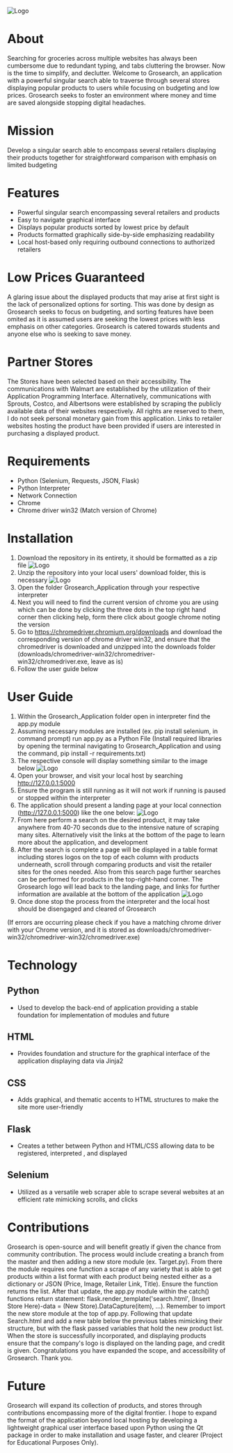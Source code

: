 ![Logo](Grosearch_Application/static/Grosearch.png)
# About
Searching for groceries across multiple websites has always been cumbersome due to redundant typing, and tabs cluttering the browser. Now is the time to simplify, and declutter. Welcome to Grosearch, an application with a powerful singular search able to traverse through several stores displaying popular products to users while focusing on budgeting and low prices. Grosearch seeks to foster an environment where money and time are saved alongside stopping digital headaches. 

# Mission
Develop a singular search able to encompass several retailers displaying their products together for straightforward comparison with emphasis on limited budgeting

# Features
* Powerful singular search encompassing several retailers and products
* Easy to navigate graphical interface 
* Displays popular products sorted by lowest price by default
* Products formatted graphically side-by-side emphasizing readability 
* Local host-based only requiring outbound connections to authorized retailers

# Low Prices Guaranteed
A glaring issue about the displayed products that may arise at first sight is the lack of personalized options for sorting. This was done by design as Grosearch seeks to focus on budgeting, and sorting features have been omited as it is assumed users are seeking the lowest prices with less emphasis on other categories. Grosearch is catered towards students and anyone else who is seeking to save money. 

# Partner Stores
The Stores have been selected based on their accessibility. The communications with Walmart are established by the utilization of their Application Programming Interface. Alternatively, communications with Sprouts, Costco, and Albertsons were established by scraping the publicly available data of their websites respectively. All rights are reserved to them, I do not seek personal monetary gain from this application. Links to retailer websites hosting the product have been provided if users are interested in purchasing a displayed product.

# Requirements
* Python (Selenium, Requests, JSON, Flask) 
* Python Interpreter
* Network Connection
* Chrome 
* Chrome driver win32 (Match version of Chrome)

# Installation
1. Download the repository in its entirety, it should be formatted as a zip file
![Logo](Grosearch_Application/README_Images/Zip.png)
2. Unzip the repository into your local users' download folder, this is necessary
![Logo](Grosearch_Application/README_Images/Extract.png)
3. Open the folder Grosearch_Application through your respective interpreter
4. Next you will need to find the current version of  chrome you are using which can be done by clicking the three dots in the top right hand corner then clicking help, form there click about google chrome noting the version
5. Go to https://chromedriver.chromium.org/downloads and download the corresponding version of chrome driver win32, and ensure that the chromedriver is downloaded and unzipped into the downloads folder (downloads/chromedriver-win32/chromedriver-win32/chromedriver.exe, leave as is)
6. Follow the user guide below

# User Guide
1. Within the Grosearch_Application folder open in interpreter find the app.py module 
2. Assuming necessary modules are installed (ex. pip install selenium, in command prompt) run app.py as a Python File (Install required libraries by opening the terminal navigating to Grosearch_Application and using the command, pip install -r requirements.txt)
3. The respective console will display something similar to the image below
![Logo](Grosearch_Application/README_Images/Console.png)
4. Open your browser, and visit your local host by searching http://127.0.0.1:5000
5. Ensure the program is still running as it will not work if running is paused or stopped within the interpreter
6. The application should present a landing page at your local connection (http://127.0.0.1:5000) like the one below:
![Logo](Grosearch_Application/README_Images/Landing.png)
7. From here perform a search on the desired product, it may take anywhere from 40-70 seconds due to  the intensive nature of scraping many sites. Alternatively visit the links at the bottom of the page to learn more about the application, and development
8. After the search is complete a page will be displayed in a table format including stores logos on the top of each column with products underneath, scroll through comparing products and visit the retailer sites for the ones needed. Also from this search page further searches can be performed for products in the top-right-hand corner. The Grosearch logo will lead back to the landing page, and links for further information are available at the bottom of the application 
![Logo](Grosearch_Application/README_Images/Search.png)
9. Once done stop the process from the interpreter and the local host should be disengaged and cleared of Grosearch

(If errors are occurring please check if you have a matching chrome driver with your Chrome version, and it is stored as downloads/chromedriver-win32/chromedriver-win32/chromedriver.exe) 

# Technology 
## Python
* Used to develop the back-end of application providing a stable foundation for implementation of modules and future 
## HTML
* Provides foundation and structure for the graphical interface of the application displaying data via Jinja2 
## CSS
* Adds graphical, and thematic accents to HTML structures to make the site more user-friendly
## Flask
* Creates a tether between Python and HTML/CSS allowing data to be registered, interpreted , and displayed
## Selenium
* Utilized as a versatile web scraper able to scrape several websites at an efficient rate mimicking scrolls, and clicks

# Contributions 
Grosearch is open-source and will benefit greatly if given the chance from community contribution. The process would include creating a branch from the master and then adding a new store module (ex. Target.py). From there the module requires one function a scrape of any variety that is able to get products within a list format with each product being nested either as a dictionary or JSON (Price, Image, Retailer Link, Title). Ensure the function returns the list. After that update, the app.py module within the catch() functions return statement: flask.render_template('search.html', (Insert Store Here)-data = (New Store).DataCapture(item), ...). Remember to import the new store module at the top of app.py. Following that update Search.html and add a new table below the previous tables mimicking their structure, but with the flask passed variables that hold the new product list. When the store is successfully incorporated, and displaying products ensure that the company's logo is displayed on the landing page, and credit is given. Congratulations you have expanded the scope, and accessibility of Grosearch. Thank you.

# Future
Grosearch will expand its collection of products, and stores through contributions encompassing more of the digital frontier. I hope to expand the format of the application beyond local hosting by developing a lightweight graphical user interface based upon Python using the Qt package in order to make installation and usage faster, and clearer (Project for Educational Purposes Only).


